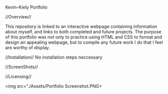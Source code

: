Kevin-Kiely Portfolio

//Overview//

This repository is linked to an interactive webpage containing information about myself, and links to both completed and future projects. The purpose of this portfolio was not only to practice using HTML and CSS to format and design an appealing webpage, but to compile any future work I do that I feel are worthy of display. 

//Installation//
No installation steps neccessary

//ScreenShots//


//Licensing//



<img src="./Assets/Portfolio Screenshot.PNG>

